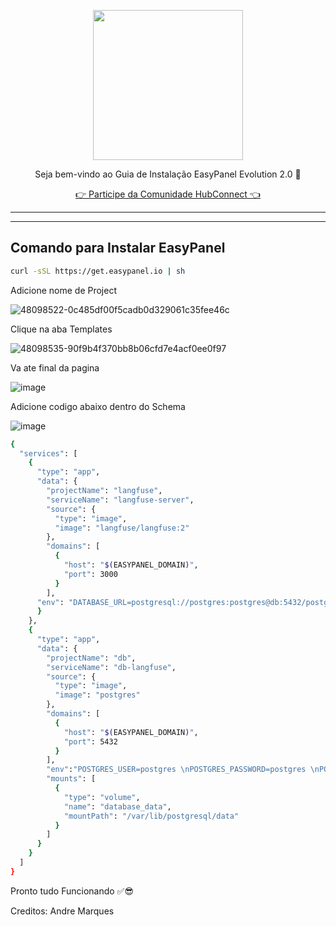 <p align="center">
<img src="https://cwmkt.com.br/wp-content/uploads/2024/04/logo_github.png" width="240" />
<p align="center">Seja bem-vindo ao Guia de Instalação EasyPanel Evolution 2.0 🚀</p>
</p>
  
<p align="center"> 
<a href="https://hubconnect.top" target="_blank">👉 Participe da Comunidade HubConnect 👈</a>
</p>

<hr />
<hr />

## Comando para Instalar EasyPanel

```bash
curl -sSL https://get.easypanel.io | sh
```

Adicione nome de Project

![48098522-0c485df00f5cadb0d329061c35fee46c](https://github.com/cwmkt/easypanelevotypebot/assets/91642837/b72c1359-91ca-4bf6-9fb1-32525ba5747b)

Clique na aba Templates

![48098535-90f9b4f370bb8b06cfd7e4acf0ee0f97](https://github.com/cwmkt/easypanelevotypebot/assets/91642837/03c1830c-621c-40b3-94ee-93eb568c8d2e)

Va ate final da pagina

![image](https://github.com/comunidadehubconnect/easypanelwoofedcrm/assets/91642837/828a9e88-45f2-4b6b-98f1-ab4f164d2889)

Adicione codigo abaixo dentro do Schema

![image](https://github.com/comunidadehubconnect/easypanelwoofedcrm/assets/91642837/74b97f33-e5d2-495d-aaba-25bb8b433adf)

```bash
{
  "services": [
    {
      "type": "app",
      "data": {
        "projectName": "langfuse",
        "serviceName": "langfuse-server",
        "source": {
          "type": "image",
          "image": "langfuse/langfuse:2"
        },
        "domains": [
          {
            "host": "$(EASYPANEL_DOMAIN)",
            "port": 3000
          }
        ],
      "env": "DATABASE_URL=postgresql://postgres:postgres@db:5432/postgres \nNEXTAUTH_SECRET=mysecret \nSALT=mysalt \nNEXTAUTH_URL=https://$(EASYPANEL_DOMAIN)"
      }
    },
    {
      "type": "app",
      "data": {
        "projectName": "db",
        "serviceName": "db-langfuse",
        "source": {
          "type": "image",
          "image": "postgres"
        },
        "domains": [
          {
            "host": "$(EASYPANEL_DOMAIN)",
            "port": 5432
          }
        ],
        "env":"POSTGRES_USER=postgres \nPOSTGRES_PASSWORD=postgres \nPOSTGRES_DB=postgres",
        "mounts": [
          {
            "type": "volume",
            "name": "database_data",
            "mountPath": "/var/lib/postgresql/data"
          }
        ]
      }
    }
  ]
}
```


Pronto tudo Funcionando ✅😎

Creditos: Andre Marques
